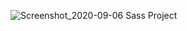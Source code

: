 ![Screenshot_2020-09-06 Sass Project](https://user-images.githubusercontent.com/122700888/216177877-58f6ca8d-5b4c-434f-a3e7-0d754add5212.jpg)
